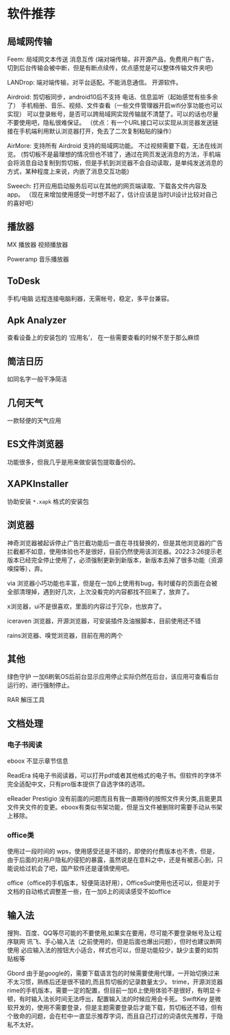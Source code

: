# 软件推荐
## 局域网传输
Feem:
	局域网文本传送
	消息互传
(端对端传输，非开源产品，免费用户有广告，切到后台传输会被中断，但是有断点续传，优点感觉是可以整体传输文件夹吧)


LANDrop:
  端对端传输，对平台适配。不能消息通信。
  开源软件。

Airdroid:
	剪切板同步，android10后不支持
	电话、信息监听（起始感觉有些多余了）
	手机相册、音乐、视频、文件查看（一些文件管理器开启wifi分享功能也可以实现）
  可以登录帐号，是否可以跨局域网实现传输就不清楚了。可以的话也尽量不要使用吧，隐私很难保证。
（优点：有一个URL接口可以实现从浏览器发送链接在手机端利用默认浏览器打开，免去了二次复制粘贴的操作）

AirMore:
  支持所有 Airdroid 支持的局域网功能。
  不过视频需要下载，无法在线浏览。 (剪切板不是最理想的情况但也不错了，通过在网页发送消息的方法，手机端会将消息自动复制到剪切板，但是手机到浏览器不会自动读取，是单纯发送消息的方式，某种程度上来说，内嵌了消息交互功能)




Sweech:
	打开应用启动服务后可以在其他的网页端读取、下载各文件内容及app。
（现在来增加使用感受一时想不起了，估计应该是当时UI设计比较对自己的喜好吧）




## 播放器 
MX 播放器
视频播放器

Poweramp
音乐播放器

## ToDesk
手机/电脑 远程连接电脑利器，无需帐号，稳定，多平台兼容。

## Apk Analyzer 
查看设备上的安装包的 ‘应用名’，
在一些需要查看的时候不至于那么麻烦

## 简洁日历
如同名字一般干净简洁

## 几何天气
一款轻便的天气应用

## ES文件浏览器
功能很多，但我几乎是用来做安装包提取备份的。

## XAPKInstaller 
协助安装 `*.xapk` 格式的安装包

## 浏览器
神奇浏览器被起诉停止广告拦截功能后一直在寻找替换的，但是其他浏览器的广告拦截都不如意，使用体验也不是很好，目前仍然使用该浏览器。2022:3:26提示老版本已经完全停止使用了，必须强制更新到新版本，新版本去掉了很多功能（资源嗅探等），弃。

via 浏览器小巧功能也丰富，但是在一加6上使用有bug，有时缓存的页面在会被全部清理掉，遇到好几次，上次没看完的内容都找不回来了，放弃了。

x浏览器，ui不是很喜欢，里面的内容过于冗杂，也放弃了。

iceraven 浏览器，开源浏览器，可安装插件及油猴脚本，目前使用还不错

rains浏览器、嗅觉浏览器，目前在用的两个

## 其他
绿色守护
一加6刷氧OS后前台显示应用停止实际仍然在后台，该应用可查看后台运行的，进行强制停止。

RAR
解压工具

## 文档处理

### 电子书阅读
eboox
不显示章节信息

ReadEra 纯电子书阅读器，可以打开pdf或者其他格式的电子书。但软件的字体不完全适配中文，只有pro版本提供了自选字体的选项。

eReader Prestigio
没有前面的问题而且有我一直期待的按照文件夹分类,且能更具文件夹文件的变更。eboox有类似书架功能，但是当文件被删除时需要手动从书架上移除。

### office类
使用过一段时间的 wps，使用感受还是不错的，即使的付费版本也不贵，但是，由于后面的对用户隐私的侵犯的暴露，虽然说是在意料之中，还是有被恶心到，只能说给过机会了吧，国产软件还是谨慎使用吧。

office（office的手机版本，轻便简洁好用），OfficeSuit使用也还可以，但是对于文档的自动格式调整差一些，在一加6上的阅读感受不如office


## 输入法
搜狗、百度、QQ等尽可能的不要使用,如果实在要用，尽可能不要登录帐号及让程序联网
讯飞、手心输入法（之前使用的，但是后面也爆出问题），但时也建议断网使用
必应输入法的按钮大小适合，样式也可以，但是功能较少，缺少主要的如剪贴板等

Gbord 由于是google的，需要下载语言包的时候需要使用代理，一开始切换过来不太习惯，熟练后还是很不错的,而且剪切板的记录数量太少。
trime，开源浏览器rime的手机版本，需要一定的配置，但目前一加6上使用体验不是很好，有明显卡顿，有时输入法长时间无法呼出，配置输入法的时候应用会卡死。
SwiftKey 是微软开发的，使用不需要登录，但是主题需要登录后才能下载，剪切板还不错，但有个致命的问题，会在栏中一直显示推荐字词，而且自己打过的词语优先推荐，于隐私不太好。
